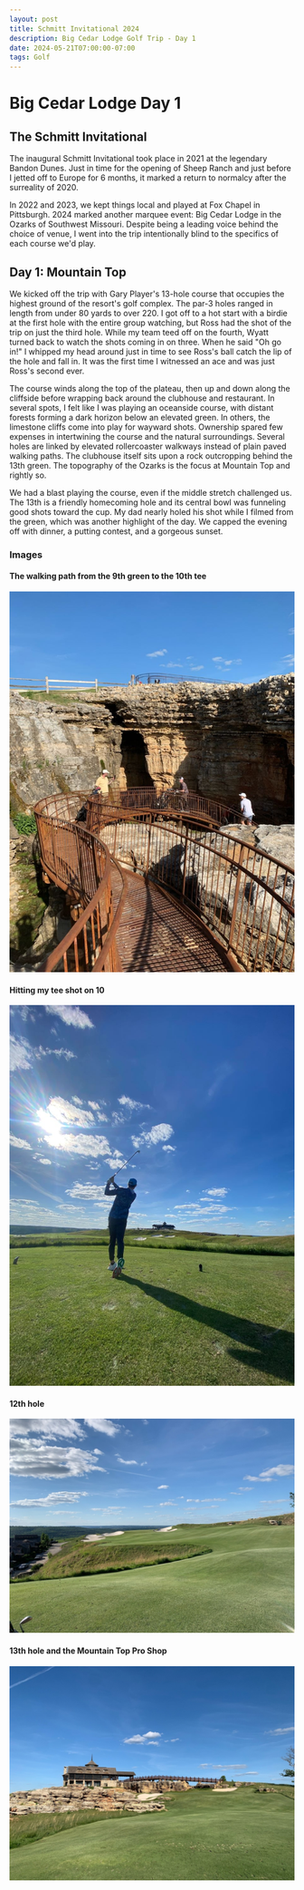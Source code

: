 ```yaml
---
layout: post
title: Schmitt Invitational 2024
description: Big Cedar Lodge Golf Trip - Day 1
date: 2024-05-21T07:00:00-07:00
tags: Golf
---
```

# Big Cedar Lodge Day 1
## The Schmitt Invitational
The inaugural Schmitt Invitational took place in 2021 at the legendary Bandon Dunes. Just in time for the opening of Sheep Ranch and just before I jetted off to Europe for 6 months, it marked a return to normalcy after the surreality of 2020. 

In 2022 and 2023, we kept things local and played at Fox Chapel in Pittsburgh. 2024 marked another marquee event: Big Cedar Lodge in the Ozarks of Southwest Missouri. Despite being a leading voice behind the choice of venue, I went into the trip intentionally blind to the specifics of each course we'd play.

## Day 1: Mountain Top
We kicked off the trip with Gary Player's 13-hole course that occupies the highest ground of the resort's golf complex. The par-3 holes ranged in length from under 80 yards to over 220. I got off to a hot start with a birdie at the first hole with the entire group watching, but Ross had the shot of the trip on just the third hole. While my team teed off on the fourth, Wyatt turned back to watch the shots coming in on three. When he said "Oh go in!" I whipped my head around just in time to see Ross's ball catch the lip of the hole and fall in. It was the first time I witnessed an ace and was just Ross's second ever. 

The course winds along the top of the plateau, then up and down along the cliffside before wrapping back around the clubhouse and restaurant. In several spots, I felt like I was playing an oceanside course, with distant forests forming a dark horizon below an elevated green. In others, the limestone cliffs come into play for wayward shots. Ownership spared few expenses in intertwining the course and the natural surroundings. Several holes are linked by elevated rollercoaster walkways instead of plain paved walking paths. The clubhouse itself sits upon a rock outcropping behind the 13th green. The topography of the Ozarks is the focus at Mountain Top and rightly so.

We had a blast playing the course, even if the middle stretch challenged us. The 13th is a friendly homecoming hole and its central bowl was funneling good shots toward the cup. My dad nearly holed his shot while I filmed from the green, which was another highlight of the day. We capped the evening off with dinner, a putting contest, and a gorgeous sunset.
### Images
#### The walking path from the 9th green to the 10th tee 
![A walking path climbs through the cliffs from the 9th green to the 10th tee](../docs/assets/images/golf/mtn_top_path.jpg)

#### Hitting my tee shot on 10
![My tee shot on 10](../docs/assets/images/golf/mtn_top_swing.jpg)

#### 12th hole
![The 12th hole at Mountain Top](../docs/assets/images/golf/mtn_top_12.jpg)

#### 13th hole and the Mountain Top Pro Shop
![The 13th hole and pro shop at Mountain Top](../docs/assets/images/golf/mtn_top_club.jpg)